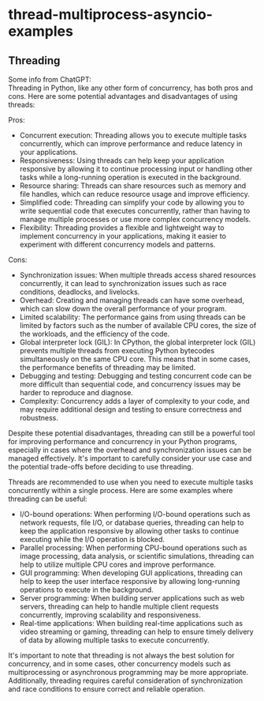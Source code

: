 # thread-multiprocess-asyncio-examples
## Threading
Some info from ChatGPT:<br />
Threading in Python, like any other form of concurrency, has both pros and cons. Here are some potential advantages and disadvantages of using threads:

Pros:
- Concurrent execution: Threading allows you to execute multiple tasks concurrently, which can improve performance and reduce latency in your applications.
- Responsiveness: Using threads can help keep your application responsive by allowing it to continue processing input or handling other tasks while a long-running operation is executed in the background.
- Resource sharing: Threads can share resources such as memory and file handles, which can reduce resource usage and improve efficiency.
- Simplified code: Threading can simplify your code by allowing you to write sequential code that executes concurrently, rather than having to manage multiple processes or use more complex concurrency models.
- Flexibility: Threading provides a flexible and lightweight way to implement concurrency in your applications, making it easier to experiment with different concurrency models and patterns.

Cons:
- Synchronization issues: When multiple threads access shared resources concurrently, it can lead to synchronization issues such as race conditions, deadlocks, and livelocks.
- Overhead: Creating and managing threads can have some overhead, which can slow down the overall performance of your program.
- Limited scalability: The performance gains from using threads can be limited by factors such as the number of available CPU cores, the size of the workloads, and the efficiency of the code.
- Global interpreter lock (GIL): In CPython, the global interpreter lock (GIL) prevents multiple threads from executing Python bytecodes simultaneously on the same CPU core. This means that in some cases, the performance benefits of threading may be limited.
- Debugging and testing: Debugging and testing concurrent code can be more difficult than sequential code, and concurrency issues may be harder to reproduce and diagnose.
- Complexity: Concurrency adds a layer of complexity to your code, and may require additional design and testing to ensure correctness and robustness.

Despite these potential disadvantages, threading can still be a powerful tool for improving performance and concurrency in your Python programs, especially in cases where the overhead and synchronization issues can be managed effectively. It's important to carefully consider your use case and the potential trade-offs before deciding to use threading.

Threads are recommended to use when you need to execute multiple tasks concurrently within a single process. Here are some examples where threading can be useful:
- I/O-bound operations: When performing I/O-bound operations such as network requests, file I/O, or database queries, threading can help to keep the application responsive by allowing other tasks to continue executing while the I/O operation is blocked.
- Parallel processing: When performing CPU-bound operations such as image processing, data analysis, or scientific simulations, threading can help to utilize multiple CPU cores and improve performance.
- GUI programming: When developing GUI applications, threading can help to keep the user interface responsive by allowing long-running operations to execute in the background.
- Server programming: When building server applications such as web servers, threading can help to handle multiple client requests concurrently, improving scalability and responsiveness.
- Real-time applications: When building real-time applications such as video streaming or gaming, threading can help to ensure timely delivery of data by allowing multiple tasks to execute concurrently.

It's important to note that threading is not always the best solution for concurrency, and in some cases, other concurrency models such as multiprocessing or asynchronous programming may be more appropriate. Additionally, threading requires careful consideration of synchronization and race conditions to ensure correct and reliable operation.
